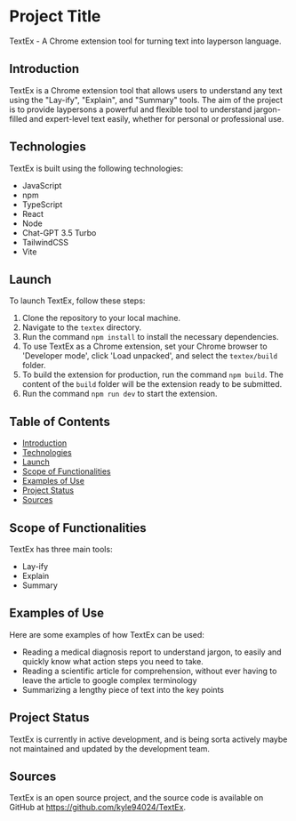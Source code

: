 # Project Title

TextEx - A Chrome extension tool for turning text into layperson language.

## Introduction<a name="introduction"></a>

TextEx is a Chrome extension tool that allows users to understand any text using the "Lay-ify", "Explain", and "Summary" tools. The aim of the project is to provide laypersons a powerful and flexible tool to understand jargon-filled and expert-level text easily, whether for personal or professional use.

## Technologies<a name="technologies"></a>

TextEx is built using the following technologies:

- JavaScript
- npm
- TypeScript
- React
- Node
- Chat-GPT 3.5 Turbo
- TailwindCSS
- Vite

## Launch<a name="launch"></a>

To launch TextEx, follow these steps:

1. Clone the repository to your local machine.
2. Navigate to the `textex` directory.
3. Run the command `npm install` to install the necessary dependencies.
4. To use TextEx as a Chrome extension, set your Chrome browser to 'Developer mode', click 'Load unpacked', and select the `textex/build` folder.
5. To build the extension for production, run the command `npm build`. The content of the `build` folder will be the extension ready to be submitted.
6. Run the command `npm run dev` to start the extension.

## Table of Contents

- [Introduction](#introduction)
- [Technologies](#technologies)
- [Launch](#launch)
- [Scope of Functionalities](#scope-of-functionalities)
- [Examples of Use](#examples-of-use)
- [Project Status](#project-status)
- [Sources](#sources)

## Scope of Functionalities<a name="scope-of-functionalities"></a>

TextEx has three main tools:

- Lay-ify
- Explain
- Summary

## Examples of Use<a name="examples-of-use"></a>

Here are some examples of how TextEx can be used:

- Reading a medical diagnosis report to understand jargon, to easily and quickly know what action steps you need to take.
- Reading a scientific article for comprehension, without ever having to leave the article to google complex terminology
- Summarizing a lengthy piece of text into the key points

## Project Status<a name="project-status"></a>

TextEx is currently in active development, and is being sorta actively maybe not maintained and updated by the development team.

## Sources<a name="sources"></a>

TextEx is an open source project, and the source code is available on GitHub at https://github.com/kyle94024/TextEx.
